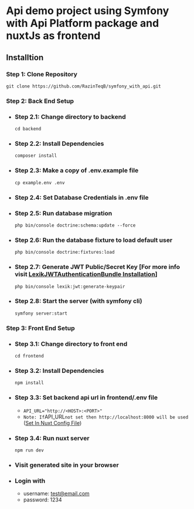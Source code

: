 # Api demo project using Symfony with Api Platform package and nuxtJs as frontend

## Installtion

### Step 1: Clone Repository

`git clone https://github.com/RazinTeqB/symfony_with_api.git`

### Step 2: Back End Setup

- ### Step 2.1: Change directory to backend

  `cd backend`

- ### Step 2.2: Install Dependencies

  `composer install`

- ### Step 2.3: Make a copy of .env.example file

  `cp example.env .env`

- ### Step 2.4: Set Database Credentials in .env file

- ### Step 2.5: Run database migration

  `php bin/console doctrine:schema:update --force`
- ### Step 2.6: Run the database fixture to load default user

  `php bin/console doctrine:fixtures:load`

- ### Step 2.7: Generate JWT Public/Secret Key [For more info visit [LexikJWTAuthenticationBundle Installation](https://github.com/lexik/LexikJWTAuthenticationBundle/blob/2.x/Resources/doc/index.rst#installation)]

  `php bin/console lexik:jwt:generate-keypair`

- ### Step 2.8: Start the server (with symfony cli)
  `symfony server:start`

### Step 3: Front End Setup

- ### Step 3.1: Change directory to front end

  `cd frontend`

- ### Step 3.2: Install Dependencies

  `npm install`

- ### Step 3.3: Set backend api url in frontend/.env file

  - `API_URL="http://<HOST>:<PORT>"`
  - `Note: If`API_URL`not set then http://localhost:8000 will be used` ([Set In Nuxt Config File](frontend/nuxt.config.js?plain=1#L44))

- ### Step 3.4: Run nuxt server

  `npm run dev`

- ### Visit generated site in your browser

- ### Login with 
  - username: test@email.com
  - password: 1234
